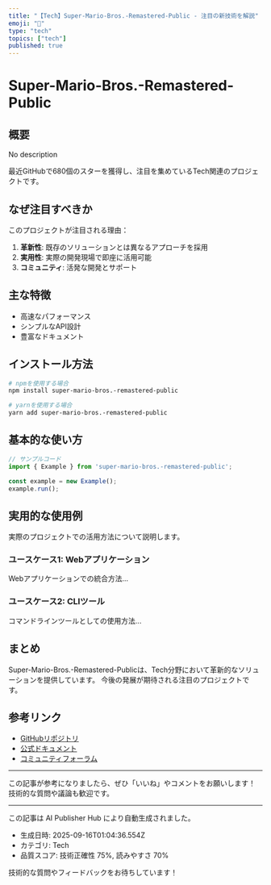 ```yaml
---
title: "【Tech】Super-Mario-Bros.-Remastered-Public - 注目の新技術を解説"
emoji: "📱"
type: "tech"
topics: ["tech"]
published: true
---
```


# Super-Mario-Bros.-Remastered-Public

## 概要

No description

最近GitHubで680個のスターを獲得し、注目を集めているTech関連のプロジェクトです。

## なぜ注目すべきか

このプロジェクトが注目される理由：

1. **革新性**: 既存のソリューションとは異なるアプローチを採用
2. **実用性**: 実際の開発現場で即座に活用可能
3. **コミュニティ**: 活発な開発とサポート

## 主な特徴

- 高速なパフォーマンス
- シンプルなAPI設計
- 豊富なドキュメント

## インストール方法

```bash
# npmを使用する場合
npm install super-mario-bros.-remastered-public

# yarnを使用する場合
yarn add super-mario-bros.-remastered-public
```

## 基本的な使い方

```javascript
// サンプルコード
import { Example } from 'super-mario-bros.-remastered-public';

const example = new Example();
example.run();
```

## 実用的な使用例

実際のプロジェクトでの活用方法について説明します。

### ユースケース1: Webアプリケーション

Webアプリケーションでの統合方法...

### ユースケース2: CLIツール

コマンドラインツールとしての使用方法...

## まとめ

Super-Mario-Bros.-Remastered-Publicは、Tech分野において革新的なソリューションを提供しています。
今後の発展が期待される注目のプロジェクトです。

## 参考リンク

- [GitHubリポジトリ](https://github.com/JHDev2006/Super-Mario-Bros.-Remastered-Public)
- [公式ドキュメント](https://github.com/JHDev2006/Super-Mario-Bros.-Remastered-Public#readme)
- [コミュニティフォーラム](https://github.com/JHDev2006/Super-Mario-Bros.-Remastered-Public/discussions)

---

この記事が参考になりましたら、ぜひ「いいね」やコメントをお願いします！
技術的な質問や議論も歓迎です。

---

この記事は AI Publisher Hub により自動生成されました。
- 生成日時: 2025-09-16T01:04:36.554Z
- カテゴリ: Tech
- 品質スコア: 技術正確性 75%, 読みやすさ 70%

技術的な質問やフィードバックをお待ちしています！